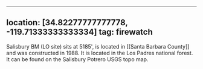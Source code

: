 
---
location: [34.82277777777778, -119.71333333333334]
tag: firewatch
---

Salisbury BM (LO site) sits at 5185', is located in [[Santa Barbara County]] and was constructed in 1988. It is located in the Los Padres national forest. It can be found on the Salisbury Potrero USGS topo map.
